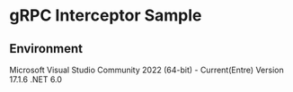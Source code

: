 # gRPC Interceptor Sample
 
## Environment
Microsoft Visual Studio Community 2022 (64-bit) - Current(Entre)
Version 17.1.6
.NET 6.0
